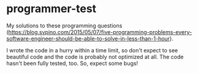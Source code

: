 # programmer-test
My solutions to these programming questions (https://blog.svpino.com/2015/05/07/five-programming-problems-every-software-engineer-should-be-able-to-solve-in-less-than-1-hour).

I wrote the code in a hurry within a time limit, so don't expect to see beautiful code and the code is probably not optimized at all. The code hasn't been fully tested, too. So, expect some bugs!
